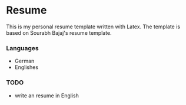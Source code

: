 # Resume

This is my personal resume template written with Latex. The template is based on Sourabh Bajaj's resume template. 

### Languages

* German
* Englishes

### TODO

* write an resume in English

